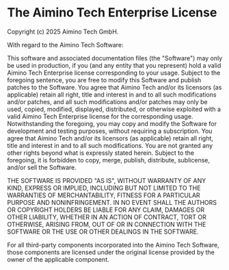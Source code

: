 # The Aimino Tech Enterprise License

Copyright (c) 2025 Aimino Tech GmbH.

With regard to the Aimino Tech Software:

This software and associated documentation files (the "Software") may only be used in production, if
you (and any entity that you represent) hold a valid Aimino Tech Enterprise license corresponding to your
usage. Subject to the foregoing sentence, you are free to modify this Software and publish patches
to the Software. You agree that Aimino Tech and/or its licensors (as applicable) retain all right, title and
interest in and to all such modifications and/or patches, and all such modifications and/or patches
may only be used, copied, modified, displayed, distributed, or otherwise exploited with a valid Aimino Tech
Enterprise license for the corresponding usage. Notwithstanding the foregoing, you may copy and
modify the Software for development and testing purposes, without requiring a subscription. You
agree that Aimino Tech and/or its licensors (as applicable) retain all right, title and interest in and to
all such modifications. You are not granted any other rights beyond what is expressly stated herein.
Subject to the foregoing, it is forbidden to copy, merge, publish, distribute, sublicense, and/or
sell the Software.

THE SOFTWARE IS PROVIDED "AS IS", WITHOUT WARRANTY OF ANY KIND, EXPRESS OR IMPLIED, INCLUDING BUT
NOT LIMITED TO THE WARRANTIES OF MERCHANTABILITY, FITNESS FOR A PARTICULAR PURPOSE AND
NONINFRINGEMENT. IN NO EVENT SHALL THE AUTHORS OR COPYRIGHT HOLDERS BE LIABLE FOR ANY CLAIM, DAMAGES
OR OTHER LIABILITY, WHETHER IN AN ACTION OF CONTRACT, TORT OR OTHERWISE, ARISING FROM, OUT OF OR IN
CONNECTION WITH THE SOFTWARE OR THE USE OR OTHER DEALINGS IN THE SOFTWARE.

For all third-party components incorporated into the Aimino Tech Software, those components are licensed
under the original license provided by the owner of the applicable component.

